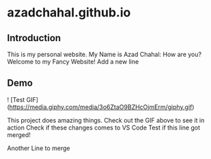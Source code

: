 # azadchahal.github.io
## Introduction
This is my personal website. My Name is Azad Chahal: How are you? Welcome to my Fancy Website!
Add a new line

## Demo

! [Test GIF] (https://media.giphy.com/media/3o6ZtaO9BZHcOjmErm/giphy.gif)

This project does amazing things. Check out the GIF above to see it in action
Check if these changes comes to VS Code
Test if this line got merged!

Another Line to merge



